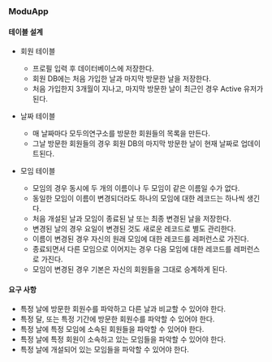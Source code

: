 ### ModuApp

#### 테이블 설계

* 회원 테이블
	* 프로필 입력 후 데이터베이스에 저장한다.
	* 회원 DB에는 처음 가입한 날과 마지막 방문한 날을 저장한다. 
	* 처음 가입한지 3개월이 지나고, 마지막 방문한 날이 최근인 경우 Active 유저가 된다. 
	
* 날짜 테이블
	* 매 날짜마다 모두의연구소를 방문한 회원들의 목록을 만든다.
	* 그날 방문한 회원들의 경우 회원 DB의 마지막 방문한 날이 현재 날짜로 업데이트된다.
	
* 모임 테이블
	* 모임의 경우 동시에 두 개의 이름이나 두 모임이 같은 이름일 수가 없다.
	* 동일한 모임이 이름이 변경되더라도 하나의 모임에 대한 레코드는 하나씩 생긴다.
	* 처음 개설된 날과 모임이 종료된 날 또는 최종 변경된 날을 저장한다.
	* 변경된 날의 경우 요일이 변경된 것도 새로운 레코드로 별도 관리한다.
	* 이름이 변경된 경우 자신의 원래 모임에 대한 레코드를 레퍼런스로 가진다.
	* 종료되면서 다른 모임으로 이어지는 경우 다음 모임에 대한 레코드를 레퍼런스로 가진다.
	* 모임이 변경된 경우 기본은 자신의 회원들을 그대로 승계하게 된다. 
	
#### 요구 사항

* 특정 날에 방문한 회원수를 파악하고 다른 날과 비교할 수 있어야 한다.
* 특정 달, 또는 특정 기간에 방문한 회원수를 파악할 수 있어야 한다.
* 특정 날에 특정 모임에 소속된 회원들을 파악할 수 있어야 한다.
* 특정 날에 특정 회원이 소속하고 있는 모임들을 파악할 수 있어야 한다.
* 특정 날에 개설되어 있는 모임들을 파악할 수 있어야 한다.